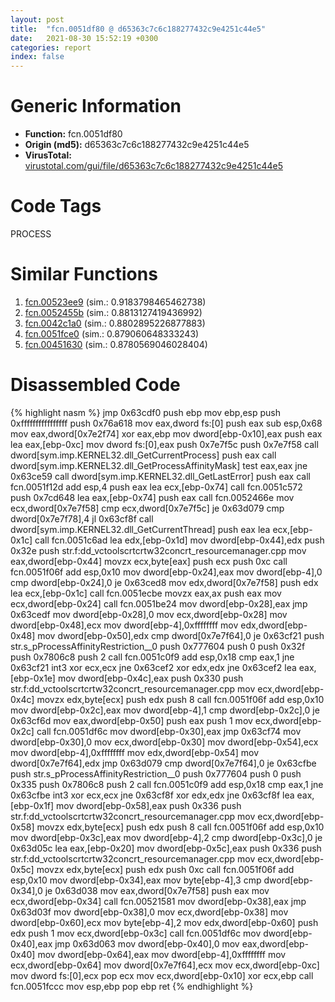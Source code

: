 ```yaml
---
layout: post
title:  "fcn.0051df80 @ d65363c7c6c188277432c9e4251c44e5"
date:   2021-08-30 15:52:19 +0300
categories: report
index: false
---
```


# Generic Information
- **Function:** fcn.0051df80
- **Origin (md5):** d65363c7c6c188277432c9e4251c44e5
- **VirusTotal:** [virustotal.com/gui/file/d65363c7c6c188277432c9e4251c44e5][virustotal_ref]

# Code Tags
<span class="tag" id="PROCESS">PROCESS</span>


# Similar Functions

1. [fcn.00523ee9][similar_1_ref] (sim.: 0.9183798465462738)
2. [fcn.0052455b][similar_2_ref] (sim.: 0.8813127419436992)
3. [fcn.0042c1a0][similar_3_ref] (sim.: 0.8802895226877883)
4. [fcn.0051fce0][similar_4_ref] (sim.: 0.879060648333243)
5. [fcn.00451630][similar_5_ref] (sim.: 0.8780569046028404)


# Disassembled Code

{% highlight nasm %}
jmp 0x63cdf0
push ebp
mov ebp,esp
push 0xffffffffffffffff
push 0x76a618
mov eax,dword fs:[0]
push eax
sub esp,0x68
mov eax,dword[0x7e2f74]
xor eax,ebp
mov dword[ebp-0x10],eax
push eax
lea eax,[ebp-0xc]
mov dword fs:[0],eax
push 0x7e7f5c
push 0x7e7f58
call dword[sym.imp.KERNEL32.dll_GetCurrentProcess]
push eax
call dword[sym.imp.KERNEL32.dll_GetProcessAffinityMask]
test eax,eax
jne 0x63ce59
call dword[sym.imp.KERNEL32.dll_GetLastError]
push eax
call fcn.0051f12d
add esp,4
push eax
lea ecx,[ebp-0x74]
call fcn.0051c572
push 0x7cd648
lea eax,[ebp-0x74]
push eax
call fcn.0052466e
mov ecx,dword[0x7e7f58]
cmp ecx,dword[0x7e7f5c]
je 0x63d079
cmp dword[0x7e7f78],4
jl 0x63cf8f
call dword[sym.imp.KERNEL32.dll_GetCurrentThread]
push eax
lea ecx,[ebp-0x1c]
call fcn.0051c6ad
lea edx,[ebp-0x1d]
mov dword[ebp-0x44],edx
push 0x32e
push str.f:dd_vctoolscrtcrtw32concrt_resourcemanager.cpp
mov eax,dword[ebp-0x44]
movzx ecx,byte[eax]
push ecx
push 0xc
call fcn.0051f06f
add esp,0x10
mov dword[ebp-0x24],eax
mov dword[ebp-4],0
cmp dword[ebp-0x24],0
je 0x63ced8
mov edx,dword[0x7e7f58]
push edx
lea ecx,[ebp-0x1c]
call fcn.0051ecbe
movzx eax,ax
push eax
mov ecx,dword[ebp-0x24]
call fcn.0051be24
mov dword[ebp-0x28],eax
jmp 0x63cedf
mov dword[ebp-0x28],0
mov ecx,dword[ebp-0x28]
mov dword[ebp-0x48],ecx
mov dword[ebp-4],0xffffffff
mov edx,dword[ebp-0x48]
mov dword[ebp-0x50],edx
cmp dword[0x7e7f64],0
je 0x63cf21
push str.s_pProcessAffinityRestriction__0
push 0x777604
push 0
push 0x32f
push 0x7806c8
push 2
call fcn.0051c0f9
add esp,0x18
cmp eax,1
jne 0x63cf21
int3
xor ecx,ecx
jne 0x63cef2
xor edx,edx
jne 0x63cef2
lea eax,[ebp-0x1e]
mov dword[ebp-0x4c],eax
push 0x330
push str.f:dd_vctoolscrtcrtw32concrt_resourcemanager.cpp
mov ecx,dword[ebp-0x4c]
movzx edx,byte[ecx]
push edx
push 8
call fcn.0051f06f
add esp,0x10
mov dword[ebp-0x2c],eax
mov dword[ebp-4],1
cmp dword[ebp-0x2c],0
je 0x63cf6d
mov eax,dword[ebp-0x50]
push eax
push 1
mov ecx,dword[ebp-0x2c]
call fcn.0051df6c
mov dword[ebp-0x30],eax
jmp 0x63cf74
mov dword[ebp-0x30],0
mov ecx,dword[ebp-0x30]
mov dword[ebp-0x54],ecx
mov dword[ebp-4],0xffffffff
mov edx,dword[ebp-0x54]
mov dword[0x7e7f64],edx
jmp 0x63d079
cmp dword[0x7e7f64],0
je 0x63cfbe
push str.s_pProcessAffinityRestriction__0
push 0x777604
push 0
push 0x335
push 0x7806c8
push 2
call fcn.0051c0f9
add esp,0x18
cmp eax,1
jne 0x63cfbe
int3
xor ecx,ecx
jne 0x63cf8f
xor edx,edx
jne 0x63cf8f
lea eax,[ebp-0x1f]
mov dword[ebp-0x58],eax
push 0x336
push str.f:dd_vctoolscrtcrtw32concrt_resourcemanager.cpp
mov ecx,dword[ebp-0x58]
movzx edx,byte[ecx]
push edx
push 8
call fcn.0051f06f
add esp,0x10
mov dword[ebp-0x3c],eax
mov dword[ebp-4],2
cmp dword[ebp-0x3c],0
je 0x63d05c
lea eax,[ebp-0x20]
mov dword[ebp-0x5c],eax
push 0x336
push str.f:dd_vctoolscrtcrtw32concrt_resourcemanager.cpp
mov ecx,dword[ebp-0x5c]
movzx edx,byte[ecx]
push edx
push 0xc
call fcn.0051f06f
add esp,0x10
mov dword[ebp-0x34],eax
mov byte[ebp-4],3
cmp dword[ebp-0x34],0
je 0x63d038
mov eax,dword[0x7e7f58]
push eax
mov ecx,dword[ebp-0x34]
call fcn.00521581
mov dword[ebp-0x38],eax
jmp 0x63d03f
mov dword[ebp-0x38],0
mov ecx,dword[ebp-0x38]
mov dword[ebp-0x60],ecx
mov byte[ebp-4],2
mov edx,dword[ebp-0x60]
push edx
push 1
mov ecx,dword[ebp-0x3c]
call fcn.0051df6c
mov dword[ebp-0x40],eax
jmp 0x63d063
mov dword[ebp-0x40],0
mov eax,dword[ebp-0x40]
mov dword[ebp-0x64],eax
mov dword[ebp-4],0xffffffff
mov ecx,dword[ebp-0x64]
mov dword[0x7e7f64],ecx
mov ecx,dword[ebp-0xc]
mov dword fs:[0],ecx
pop ecx
mov ecx,dword[ebp-0x10]
xor ecx,ebp
call fcn.0051fccc
mov esp,ebp
pop ebp
ret
{% endhighlight %}


[similar_1_ref]: /report/fcn.00523ee9@d65363c7c6c188277432c9e4251c44e5
[similar_2_ref]: /report/fcn.0052455b@d65363c7c6c188277432c9e4251c44e5
[similar_3_ref]: /report/fcn.0042c1a0@279a61b1e76da49531f1f16fd1102a2d
[similar_4_ref]: /report/fcn.0051fce0@d65363c7c6c188277432c9e4251c44e5
[similar_5_ref]: /report/fcn.00451630@279a61b1e76da49531f1f16fd1102a2d
[virustotal_ref]: https://www.virustotal.com/gui/file/d65363c7c6c188277432c9e4251c44e5